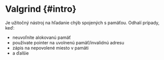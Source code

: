 # Valgrind {#intro}

Je užitočný nástroj na hľadanie chýb spojených s pamäťou. Odhalí prípady, keď:
- neuvoľníte alokovanú pamäť
- používate pointer na uvolnenú pamäť/invalidnú adresu
- zápis na nepovolené miesto v pamäti
- a ďalšie



